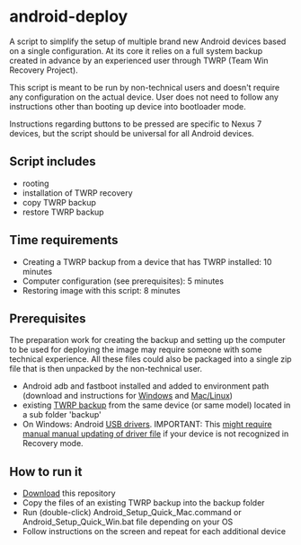 android-deploy
==============

A script to simplify the setup of multiple brand new Android devices based on a single configuration. At its core it relies on a full system backup created in advance by an experienced user through TWRP (Team Win Recovery Project). 

This script is meant to be run by non-technical users and doesn't require any configuration on the actual device. User does not need to follow any instructions other than booting up device into bootloader mode. 

Instructions regarding buttons to be pressed are specific to Nexus 7 devices, but the script should be universal for all Android devices.

Script includes
---------------
* rooting
* installation of TWRP recovery
* copy TWRP backup 
* restore TWRP backup

Time requirements
----------------
* Creating a TWRP backup from a device that has TWRP installed: 10 minutes
* Computer configuration (see prerequisites): 5 minutes
* Restoring image with this script: 8 minutes

Prerequisites
-------------
The preparation work for creating the backup and setting up the computer to be used for deploying the image may require someone with some technical experience. All these files could also be packaged into a single zip file that is then unpacked by the non-technical user.
* Android adb and fastboot installed and added to environment path (download and instructions for [Windows](http://lifehacker.com/the-easiest-way-to-install-androids-adb-and-fastboot-to-1586992378) and [Mac/Linux](https://code.google.com/p/adb-fastboot-install/))
* existing [TWRP backup](https://www.google.com/search?q=create+backup+in+TWRP) from the same device (or same model) located in a sub folder 'backup' 
* On Windows: Android [USB drivers](http://developer.android.com/sdk/win-usb.html). IMPORTANT: This [might require manual manual updating of driver file](http://blog.dantup.com/2012/10/fixing-adb-device-not-found-with-nexus-7-in-recovery-mode/) if your device is not recognized in Recovery mode.

How to run it
-------------
* [Download](https://github.com/kobotoolbox/android-deploy/archive/master.zip) this repository
* Copy the files of an existing TWRP backup into the backup folder
* Run (double-click) Android_Setup_Quick_Mac.command or Android_Setup_Quick_Win.bat file depending on your OS
* Follow instructions on the screen and repeat for each additional device
